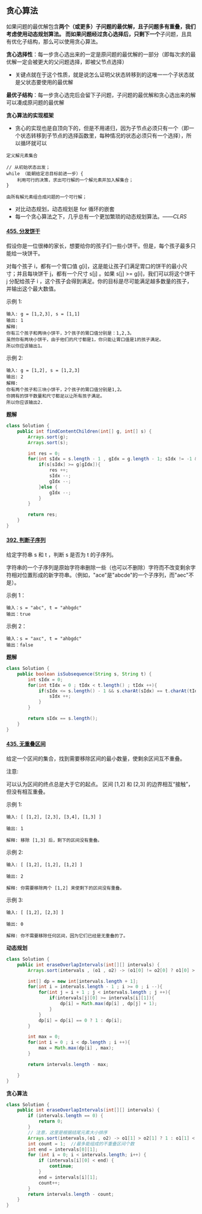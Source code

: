 ## 贪心算法

如果问题的最优解包含**两个（或更多）**子问题的最优解，且子问题多有重叠，我们考虑使用动态规划算法。
而如果问题经过贪心选择后，只剩下**一个**子问题，且具有优化子结构，那么可以使用贪心算法。

**贪心选择性**：每一步贪心选出来的一定是原问题的最优解的一部分（即每次求的最优解一定会被更大的父问题选择，即被父节点选择）

* 关键点就在于这个性质，就是说怎么证明父状态转移到的这唯一一个子状态就是父状态要使用的最优解

**最优子结构**：每一步贪心选完后会留下子问题，子问题的最优解和贪心选出来的解可以凑成原问题的最优解

**贪心算法的实现框架**

* 贪心的实现也是自顶向下的，但是不用递归，因为子节点必须只有一个（即一个状态转移到子节点的选择函数里，每种情况的状态必须只有一个选择），所以循环就可以

```
定义解元素集合

// 从初始状态出发；
while （能朝给定总目标前进一步）{ 
	利用可行的决策，求出可行解的一个解元素并加入解集合；
}

由所有解元素组合成问题的一个可行解；
```

* 对比动态规划，动态规划是 for 循环的嵌套 
* 每一个贪心算法之下，几乎总有一个更加繁琐的动态规划算法。*——CLRS*                                                             



#### [455. 分发饼干](https://leetcode-cn.com/problems/assign-cookies/)

假设你是一位很棒的家长，想要给你的孩子们一些小饼干。但是，每个孩子最多只能给一块饼干。

对每个孩子 i，都有一个胃口值 g[i]，这是能让孩子们满足胃口的饼干的最小尺寸；并且每块饼干 j，都有一个尺寸 s[j] 。如果 s[j] >= g[i]，我们可以将这个饼干 j 分配给孩子 i ，这个孩子会得到满足。你的目标是尽可能满足越多数量的孩子，并输出这个最大数值。

示例 1:

```
输入: g = [1,2,3], s = [1,1]
输出: 1
解释: 
你有三个孩子和两块小饼干，3个孩子的胃口值分别是：1,2,3。
虽然你有两块小饼干，由于他们的尺寸都是1，你只能让胃口值是1的孩子满足。
所以你应该输出1。
```


示例 2:

```
输入: g = [1,2], s = [1,2,3]
输出: 2
解释: 
你有两个孩子和三块小饼干，2个孩子的胃口值分别是1,2。
你拥有的饼干数量和尺寸都足以让所有孩子满足。
所以你应该输出2.
```



**题解**

```java
class Solution {
    public int findContentChildren(int[] g, int[] s) {
        Arrays.sort(g);
        Arrays.sort(s);

        int res = 0;
        for(int sIdx = s.length - 1 , gIdx = g.length - 1; sIdx != -1 && gIdx != -1 ; ){
            if(s[sIdx] >= g[gIdx]){
                res ++;
                sIdx --;
                gIdx --;
            }else {
                gIdx --;
            }
        }

        return res;
    }
}
```

#### [392. 判断子序列](https://leetcode-cn.com/problems/is-subsequence/)

给定字符串 s 和 t ，判断 s 是否为 t 的子序列。

字符串的一个子序列是原始字符串删除一些（也可以不删除）字符而不改变剩余字符相对位置形成的新字符串。（例如，"ace"是"abcde"的一个子序列，而"aec"不是）。

 

示例 1：

```
输入：s = "abc", t = "ahbgdc"
输出：true
```


示例 2：

```
输入：s = "axc", t = "ahbgdc"
输出：false
```



**题解**

```java
class Solution {
    public boolean isSubsequence(String s, String t) {
        int sIdx = 0;
        for(int tIdx = 0 ; tIdx < t.length() ; tIdx ++){
            if(sIdx <= s.length() - 1 && s.charAt(sIdx) == t.charAt(tIdx)){
                sIdx ++;
            }
        }

        return sIdx == s.length();
    }
}
```



#### [435. 无重叠区间](https://leetcode-cn.com/problems/non-overlapping-intervals/)

给定一个区间的集合，找到需要移除区间的最小数量，使剩余区间互不重叠。

注意:

可以认为区间的终点总是大于它的起点。
区间 [1,2] 和 [2,3] 的边界相互“接触”，但没有相互重叠。

示例 1:

```
输入: [ [1,2], [2,3], [3,4], [1,3] ]

输出: 1

解释: 移除 [1,3] 后，剩下的区间没有重叠。
```

示例 2:

```
输入: [ [1,2], [1,2], [1,2] ]

输出: 2

解释: 你需要移除两个 [1,2] 来使剩下的区间没有重叠。
```

示例 3:

```
输入: [ [1,2], [2,3] ]

输出: 0

解释: 你不需要移除任何区间，因为它们已经是无重叠的了。
```



**动态规划**

```java
class Solution {
    public int eraseOverlapIntervals(int[][] intervals) {
        Arrays.sort(intervals , (o1 , o2) -> (o1[0] != o2[0] ? o1[0] > o2[0] : o1[1] > o2[1]) ? 1 : -1);

        int[] dp = new int[intervals.length + 1];
        for(int i = intervals.length - 1 ; i >= 0 ; i --){
            for(int j = i + 1 ; j < intervals.length ; j ++){
                if(intervals[j][0] >= intervals[i][1]){
                    dp[i] = Math.max(dp[i] , dp[j] + 1);
                }
            }
            dp[i] = dp[i] == 0 ? 1 : dp[i];
        }

        int max = 0;
        for(int i = 0 ; i < dp.length ; i ++){
            max = Math.max(dp[i] , max);
        }

        return intervals.length - max;

    }
}
```



**贪心算法**

```java
class Solution {
    public int eraseOverlapIntervals(int[][] intervals) {
        if (intervals.length == 0) {
            return 0;
        }
        // 注意，这里是根据结尾元素大小排序
        Arrays.sort(intervals,(o1 , o2) -> o1[1] > o2[1] ? 1 : o1[1] < o2[1] ? -1 : o1[0] > o2[0] ? 1 : o1[0] < o2[0] ? -1 : 0);
        int count = 1;	//最多能组成的不重叠区间个数
        int end = intervals[0][1];
        for (int i = 0; i < intervals.length; i++) {
            if (intervals[i][0] < end) {
                continue;
            }
            end = intervals[i][1];
            count++;
        }
        return intervals.length - count;
    }
}
```

